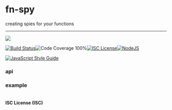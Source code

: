 # fn-spy

creating spies for your functions

----
<a href="https://nodei.co/npm/fn-spy/"><img src="https://nodei.co/npm/fn-spy.png?downloads=true"></a>

[![Build Status](https://img.shields.io/badge/build-passing-brightgreen.svg?style=flat-square)](https://travis-ci.org/joaquimserafim/fn-spy)![Code Coverage 100%](https://img.shields.io/badge/code%20coverage-100%25-green.svg?style=flat-square)[![ISC License](https://img.shields.io/badge/license-ISC-blue.svg?style=flat-square)](https://github.com/joaquimserafim/fn-spy/blob/master/LICENSE)[![NodeJS](https://img.shields.io/badge/node-6.1.x-brightgreen.svg?style=flat-square)](https://github.com/joaquimserafim/fn-spy/blob/master/package.json#L38)

[![JavaScript Style Guide](https://cdn.rawgit.com/feross/standard/master/badge.svg)](https://github.com/feross/standard)


### api


### example

```js

```


#### ISC License (ISC)
